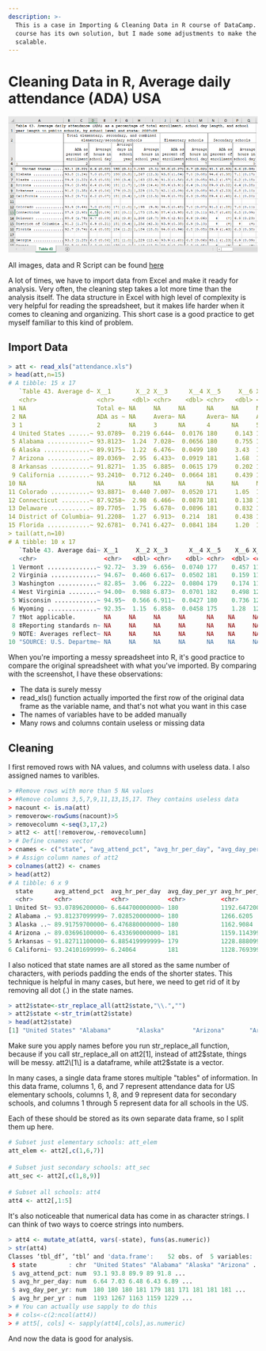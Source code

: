 ```yaml
---
description: >-
  This is a case in Importing & Cleaning Data in R course of DataCamp. The
  course has its own solution, but I made some adjustments to make the solution
  scalable.
---
```


# Cleaning Data in R, Average daily attendance \(ADA\) USA

![Data screenshot](../.gitbook/assets/screenshot.PNG)

All images, data and R Script can be found [here](https://github.com/vuduong191/Gitbook/tree/master/resources/R01)

A lot of times, we have to import data from Excel and make it ready for analysis. Very often, the cleaning step takes a lot more time than the analysis itself. The data structure in Excel with high level of complexity is very helpful for reading the spreadsheet, but it makes life harder when it comes to cleaning and organizing. This short case is a good practice to get myself familiar to this kind of problem.

## Import Data

```r
> att <- read_xls("attendance.xls")
> head(att,n=15)
# A tibble: 15 x 17
   `Table 43. Average d~ X__1       X__2 X__3      X__4 X__5     X__6 X__7    X__8 X__9    X__10 X__11    X__12 X__13  X__14 X__15 X__16
   <chr>                 <chr>     <dbl> <chr>    <dbl> <chr>   <dbl> <chr>  <dbl> <chr>   <dbl> <chr>    <dbl> <chr>  <chr> <chr> <chr>
 1 NA                    Total e~ NA     NA     NA      NA     NA     NA     NA    Eleme~ NA     NA     NA      Secon~ NA    NA    NA   
 2 NA                    ADA as ~ NA     Avera~ NA      Avera~ NA     Avera~ NA    ADA a~ NA     Avera~ NA      ADA a~ NA    Aver~ NA   
 3 1                     2        NA     3      NA      4      NA     5      NA    6      NA     7      NA      8      NA    9     NA   
 4 United States ......~ 93.0789~  0.219 6.644~  0.0176 180     0.143 1192.~  3.09 94.00~  0.269 6.656~  0.0160 91.11~ 0.43~ 6.59~ 0.04~
 5 Alabama ............~ 93.8123~  1.24  7.028~  0.0656 180     0.755 1266.~ 12.3  93.77~  1.84  7.038~  0.0759 94.56~ 0.37~ 7.13~ 0.17~
 6 Alaska .............~ 89.9175~  1.22  6.476~  0.0499 180     3.43  1162.~ 22.9  91.28~  1.56  6.486~  0.0531 93.24~ 1.57~ 6.24~ 0.14~
 7 Arizona ............~ 89.0369~  2.95  6.433~  0.0919 181     1.68  1159.~ 14.4  88.90~  3.91  6.443~  0.102  88.97~ 3.22~ 6.36~ 0.24~
 8 Arkansas ...........~ 91.8271~  1.35  6.885~  0.0615 179     0.202 1228.~ 10.7  92.09~  2.09  6.932~  0.0765 90.81~ 2.23~ 6.76~ 0.09~
 9 California .........~ 93.2410~  0.712 6.240~  0.0664 181     0.439 1128.~ 12.5  94.93~  0.754 6.289~  0.0515 89.36~ 1.44~ 6.14~ 0.20~
10 NA                    NA       NA     NA     NA      NA     NA     NA     NA    NA     NA     NA     NA      NA     NA    NA    NA   
11 Colorado ...........~ 93.8871~  0.440 7.007~  0.0520 171     1.05  1199.~  9.92 94.53~  0.447 6.960~  0.0664 91.24~ 1.28~ 7.00~ 0.10~
12 Connecticut ........~ 87.9258~  2.98  6.466~  0.0878 181     0.138 1173.~ 15.9  87.37~  3.98  6.469~  0.112  93.74~ 0.68~ 6.46~ 0.09~
13 Delaware ...........~ 89.7705~  1.75  6.678~  0.0896 181     0.832 1208.~ 18.7  89.36~  2.50  6.766~  0.0606 ‡      (†)   6.54~ 0.22~
14 District of Columbia~ 91.2208~  1.27  6.913~  0.214  181     0.438 1255.~ 42.3  93.93~  0.379 6.916~  0.0969 ‡      (†)   ‡     (†)  
15 Florida ............~ 92.6781~  0.741 6.427~  0.0841 184     1.20  1183.~ 18.8  93.96~  0.936 6.463~  0.0550 89.90~ 1.42~ 6.31~ 0.37~
> tail(att,n=10)
# A tibble: 10 x 17
   `Table 43. Average dai~ X__1     X__2 X__3      X__4 X__5    X__6 X__7    X__8 X__9    X__10 X__11    X__12 X__13  X__14  X__15 X__16
   <chr>                   <chr>   <dbl> <chr>    <dbl> <chr>  <dbl> <chr>  <dbl> <chr>   <dbl> <chr>    <dbl> <chr>  <chr>  <chr> <chr>
 1 Vermont ..............~ 92.72~  3.39  6.656~  0.0740 177    0.457 1179.~ 13.6  93.08~  4.50  6.716~  0.0904 90.77~ 4.080~ 6.40~ 0.17~
 2 Virginia .............~ 94.67~  0.460 6.617~  0.0502 181    0.159 1197.~  9.10 95.59~  0.350 6.611~  0.0327 93.94~ 0.584~ 6.67~ 0.18~
 3 Washington ...........~ 82.85~  3.06  6.222~  0.0804 179    0.174 1116.~ 14.5  81.04~  4.42  6.378~  0.0452 85.76~ 2.753~ 5.89~ 0.26~
 4 West Virginia ........~ 94.00~  0.988 6.873~  0.0701 182    0.498 1251.~ 13.7  94.37~  1.32  6.879~  0.0932 92.84~ 0.408~ 6.82~ 0.13~
 5 Wisconsin ............~ 94.95~  0.566 6.911~  0.0427 180    0.736 1246.~  8.63 95.37~  0.415 6.886~  0.0485 93.01~ 1.907~ 7.01~ 0.14~
 6 Wyoming ..............~ 92.35~  1.15  6.858~  0.0458 175    1.28  1200.~  8.33 92.19~  1.65  6.850~  0.0547 92.38~ 0.749~ 6.97~ 0.06~
 7 †Not applicable.        NA     NA     NA     NA      NA    NA     NA     NA    NA     NA     NA     NA      NA     NA     NA    NA   
 8 ‡Reporting standards n~ NA     NA     NA     NA      NA    NA     NA     NA    NA     NA     NA     NA      NA     NA     NA    NA   
 9 NOTE: Averages reflect~ NA     NA     NA     NA      NA    NA     NA     NA    NA     NA     NA     NA      NA     NA     NA    NA   
10 "SOURCE: U.S. Departme~ NA     NA     NA     NA      NA    NA     NA     NA    NA     NA     NA     NA      NA     NA     NA    NA
```

When you're importing a messy spreadsheet into R, it's good practice to compare the original spreadsheet with what you've imported. By comparing with the screenshot, I have these observations:

* The data is surely messy
* read\_xls\(\) function actually imported the first row of the original data frame as the variable name, and that's not what you want in this case
* The names of variables have to be added manually
* Many rows and columns contain useless or missing data

## Cleaning

I first removed rows with NA values, and columns with useless data. I also assigned names to varibles.

```r
> #Remove rows with more than 5 NA values
> #Remove columns 3,5,7,9,11,13,15,17. They contains useless data
> nacount <- is.na(att)
> removerow<-rowSums(nacount)>5
> removecolumn <-seq(3,17,2)
> att2 <- att[!removerow,-removecolumn]
> # Define cnames vector
> cnames <- c("state", "avg_attend_pct", "avg_hr_per_day", "avg_day_per_yr", "avg_hr_per_yr","avg_attend_pct", "avg_hr_per_day", "avg_attend_pct", "avg_hr_per_day")
> # Assign column names of att2
> colnames(att2) <- cnames
> head(att2)
# A tibble: 6 x 9
  state      avg_attend_pct  avg_hr_per_day  avg_day_per_yr avg_hr_per_yr   avg_attend_pct  avg_hr_per_day avg_attend_pct avg_hr_per_day
  <chr>      <chr>           <chr>           <chr>          <chr>           <chr>           <chr>          <chr>          <chr>         
1 United St~ 93.07896200000~ 6.644700000000~ 180            1192.647200000~ 94.00498299999~ 6.65605600000~ 91.1180810000~ 6.59439400000~
2 Alabama .~ 93.81237099999~ 7.028520000000~ 180            1266.6205       93.77637500000~ 7.03847299999~ 94.5610010000~ 7.13723900000~
3 Alaska ..~ 89.91759700000~ 6.476880000000~ 180            1162.9084       91.281537       6.48678500000~ 93.240876      6.24086500000~
4 Arizona .~ 89.03696100000~ 6.433690000000~ 181            1159.114399999~ 88.90439299999~ 6.443155       88.9797159999~ 6.36909200000~
5 Arkansas ~ 91.82711100000~ 6.885419999999~ 179            1228.888099999~ 92.09320099999~ 6.93215999999~ 90.8119520000~ 6.76750800000~
6 Californi~ 93.24101699999~ 6.24064         181            1128.769399999~ 94.931421       6.28974499999~ 89.3608569999~ 6.14261500000~
```

I also noticed that state names are all stored as the same number of characters, with periods padding the ends of the shorter states. This technique is helpful in many cases, but here, we need to get rid of it by removing all dot \(.\) in the state names.

```r
> att2$state<-str_replace_all(att2$state,"\\.","")
> att2$state <-str_trim(att2$state)
> head(att2$state)
[1] "United States" "Alabama"       "Alaska"        "Arizona"       "Arkansas"      "California"
```

Make sure you apply names before you run str\_replace\_all function, because if you call str\_replace\_all on att2\[1\], instead of att2$state, things will be messy. att2\[1\] is a dataframe, while att2$state is a vector.

In many cases, a single data frame stores multiple "tables" of information. In this data frame, columns 1, 6, and 7 represent attendance data for US elementary schools, columns 1, 8, and 9 represent data for secondary schools, and columns 1 through 5 represent data for all schools in the US.

Each of these should be stored as its own separate data frame, so I split them up here.

```r
# Subset just elementary schools: att_elem
att_elem <- att2[,c(1,6,7)]

# Subset just secondary schools: att_sec
att_sec <- att2[,c(1,8,9)]

# Subset all schools: att4
att4 <- att2[,1:5]
```

It's also noticeable that numerical data has come in as character strings. I can think of two ways to coerce strings into numbers.

```r
> att4 <- mutate_at(att4, vars(-state), funs(as.numeric))
> str(att4)
Classes ‘tbl_df’, ‘tbl’ and 'data.frame':    52 obs. of  5 variables:
 $ state         : chr  "United States" "Alabama" "Alaska" "Arizona" ...
 $ avg_attend_pct: num  93.1 93.8 89.9 89 91.8 ...
 $ avg_hr_per_day: num  6.64 7.03 6.48 6.43 6.89 ...
 $ avg_day_per_yr: num  180 180 180 181 179 181 171 181 181 181 ...
 $ avg_hr_per_yr : num  1193 1267 1163 1159 1229 ...
> # You can actually use sapply to do this
> # cols<-c(2:ncol(att4))
> # att5[, cols] <- sapply(att4[,cols],as.numeric)
```

And now the data is good for analysis.

